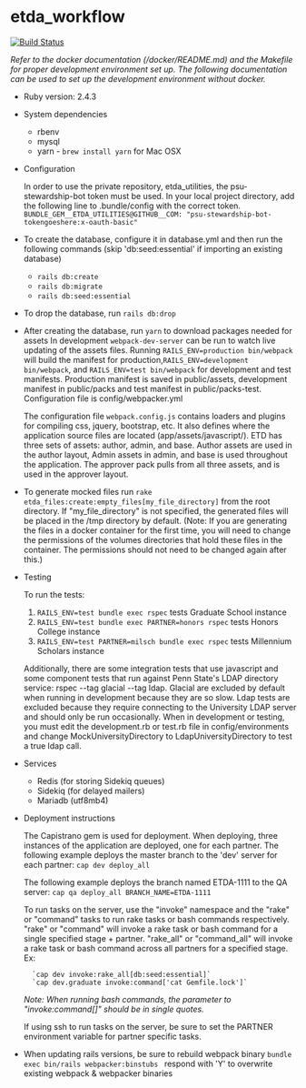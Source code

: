 # etda_workflow

[![Build Status](https://travis-ci.com/psu-stewardship/etda_workflow.svg?token=aQpc68FoUpxpqgvP9XN9&branch=master)](https://travis-ci.com/psu-stewardship/etda_workflow)

*Refer to the docker documentation (/docker/README.md) and the Makefile for proper development environment set up.  The following documentation can be used to set up the development environment without docker.*
* Ruby version: 2.4.3

* System dependencies
  * rbenv 
  * mysql
  * yarn - `brew install yarn` for Mac OSX

* Configuration

    In order to use the private repository, etda_utilities, the psu-stewardship-bot token must be used.  In your local project directory, add the following line to .bundle/config with the correct token.
`BUNDLE_GEM__ETDA_UTILITIES@GITHUB__COM: "psu-stewardship-bot-tokengoeshere:x-oauth-basic"`

* To create the database, configure it in database.yml and then run the following commands (skip 'db:seed:essential' if importing an existing database) 
    * `rails db:create`
    * `rails db:migrate`
    * `rails db:seed:essential`  
    
* To drop the database, run `rails db:drop`

* After creating the database, run `yarn` to download packages needed for assets
  In development `webpack-dev-server` can be run to watch live updating of the assets files.
  Running `RAILS_ENV=production bin/webpack` will build the manifest for production,`RAILS_ENV=development bin/webpack`, and `RAILS_ENV=test bin/webpack` for development and test manifests.  Production manifest is saved in public/assets, development manifest in public/packs and test manifest in public/packs-test.  Configuration file is config/webpacker.yml
  
  The configuration file `webpack.config.js` contains loaders and plugins for compiling css, jquery, bootstrap, etc.  It also defines where the application source files are located (app/assets/javascript/).  ETD has three sets of assets:  author, admin, and base.  Author assets are used in the author layout, Admin assets in admin, and base is used throughout the application.  The approver pack pulls from all three assets, and is used in the approver layout.
  
* To generate mocked files run `rake etda_files:create:empty_files[my_file_directory]` from the root directory.  If "my_file_directory" is not specified, the generated files will be placed in the /tmp directory by default.  (Note: If you are generating the files in a docker container for the first time, you will need to change the permissions of the volumes directories that hold these files in the container.  The permissions should not need to be changed again after this.)

* Testing
 

   To run the tests: 
   1.  `RAILS_ENV=test bundle exec rspec` tests Graduate School instance   
   2.  `RAILS_ENV=test bundle exec PARTNER=honors rspec` tests Honors College instance
   3.  `RAILS_ENV=test PARTNER=milsch bundle exec rspec` tests Millennium Scholars instance

   Additionally, there are some integration tests that use  javascript and some component tests that run against Penn State's LDAP directory service: rspec --tag glacial --tag ldap. Glacial are excluded by default when running in development because they are so slow.  Ldap tests are excluded because they require connecting to the University LDAP server and should only be run occasionally.  When in development or testing, you must edit the development.rb or test.rb file in config/environments and change MockUniversityDirectory to LdapUniversityDirectory to test a true ldap call.

* Services
    
    - Redis (for storing Sidekiq queues)
    - Sidekiq (for delayed mailers)
    - Mariadb (utf8mb4)
    

* Deployment instructions

    The Capistrano gem is used for deployment.
    When deploying, three instances of the application are
    deployed, one for each partner.  The following example deploys the master branch to the 'dev' server for each partner:
    `cap dev deploy_all`
    
    The following example deploys the branch named ETDA-1111 to the QA server:
    `cap qa deploy_all BRANCH_NAME=ETDA-1111`
    
    To run tasks on the server, use the "invoke" namespace and the "rake" or "command" tasks to run rake tasks or bash commands respectively.  "rake" or "command" will invoke a rake task or bash command for a single specified stage + partner.  "rake_all" or "command_all" will invoke a rake task or bash command across all partners for a specified stage.  Ex:
    
        `cap dev invoke:rake_all[db:seed:essential]`
        `cap dev.graduate invoke:command['cat Gemfile.lock']`
        
    *Note: When running bash commands, the parameter to "invoke:command[]" should be in single quotes.*
    
    If using ssh to run tasks on the server, be sure to set the PARTNER environment variable for partner specific tasks.
    
* When updating rails versions, be sure to rebuild webpack binary `bundle exec bin/rails webpacker:binstubs
` respond with 'Y' to overwrite existing webpack & webpacker binaries    

 
